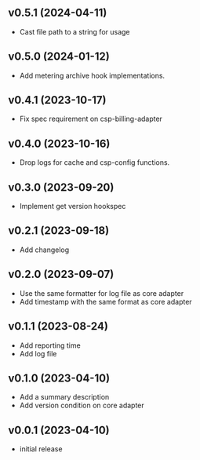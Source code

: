 v0.5.1 (2024-04-11)
-------------------

- Cast file path to a string for usage

v0.5.0 (2024-01-12)
-------------------

- Add metering archive hook implementations.

v0.4.1 (2023-10-17)
-------------------

- Fix spec requirement on csp-billing-adapter

v0.4.0 (2023-10-16)
-------------------

- Drop logs for cache and csp-config functions.

v0.3.0 (2023-09-20)
-------------------

- Implement get version hookspec

v0.2.1 (2023-09-18)
-------------------

- Add changelog

v0.2.0 (2023-09-07)
-------------------

- Use the same formatter for log file
  as core adapter
- Add timestamp with the same format
  as core adapter

v0.1.1 (2023-08-24)
-------------------

- Add reporting time
- Add log file

v0.1.0 (2023-04-10)
-------------------

- Add a summary description
- Add version condition on core adapter

v0.0.1 (2023-04-10)
-------------------

- initial release
